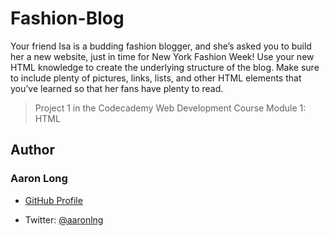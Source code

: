 # Fashion-Blog

Your friend Isa is a budding fashion blogger, and she’s asked you to build her a new website, just in time for New York Fashion Week!   Use your new HTML knowledge to create the underlying structure of the blog. Make sure to include plenty of pictures, links, lists, and other HTML elements that you’ve learned so that her fans have plenty to read.

> Project 1 in the Codecademy Web Development Course Module 1: HTML

## Author

### Aaron Long

- [GitHub Profile](https://github.com/aaronlng/)

- Twitter: [@aaronlng](https://twitter.com/aaronlng)
